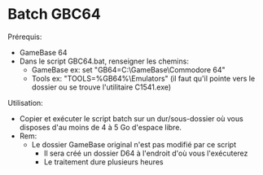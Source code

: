 # Batch GBC64

Prérequis: 
- GameBase 64
- Dans le script GBC64.bat, renseigner les chemins:
    - GameBase  ex: set "GB64=C:\GameBase\Commodore 64"
    - Tools     ex: "TOOLS=%GB64%\Emulators" (il faut qu'il pointe vers le dossier ou se trouve l'utilitaire C1541.exe)

Utilisation:
- Copier et exécuter le script batch sur un dur/sous-dossier où vous disposes d'au moins de 4 à 5 Go d'espace libre.
- Rem: 
	- Le dossier GameBase original n'est pas modifié par ce script
        - Il sera créé un dossier D64 à l'endroit d'où vous l'exécuterez
        - Le traitement dure plusieurs heures
		
